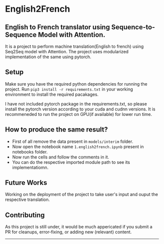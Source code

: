 English2French
==============================

## English to French translator using Sequence-to-Sequence Model with Attention.
It is a project to perform machine translation(English to french) using Seq2Seq model with Attention. The project uses modularized implementation of the same using pytorch.


## Setup
Make sure you have the required python dependencies for running the project.
Run `pip3 install -r requirements.txt` in your working environment to install the required pacakages.

I have not included pytorch package in the requirements.txt, so please install the pytorch version according to your cuda and cudnn versions. It is recommeneded to run the project on GPU(if available) for lower run time.

## How to produce the same result?
- First of all remove the data present in `models/interim` folder.
- Now open the notebook name `1.english2french.ipynb` present in notebooks folder.
- Now run the cells and follow the comments in it.
- You can do the respective imported module path to see its implementatiomn.

## Future Works
Working on the deployment of the project to take user's input and ouput the respective translation.


## Contributing
As this project is still under, it would be much appericated if you submit a PR for cleanups, error-fixing, or adding new (relevant) content.


--------



